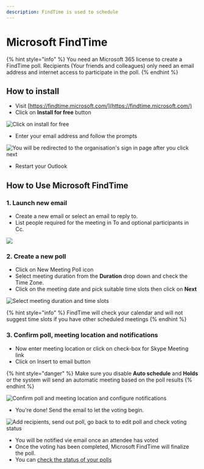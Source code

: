 ```yaml
---
description: FindTime is used to schedule
---
```


# Microsoft FindTime

{% hint style="info" %}
You need an Microsoft 365 license to create a FindTime poll. Recipients \(Your friends and colleagues\) only need an email address and internet access to participate in the poll.
{% endhint %}

## How to install

* Visit [https://findtime.microsoft.com/](https://findtime.microsoft.com/) 
* Click on **Install for free** button

![Click on install for free](../.gitbook/assets/image%20%2814%29.png)

* Enter your email address and follow the prompts

![You will be redirected to the organisation&apos;s sign in page after you click next](../.gitbook/assets/image%20%2813%29.png)

* Restart your Outlook

## How to Use Microsoft FindTime

### 1. Launch new email

* Create a new email or select an email to reply to.
* List people required for the meeting in To and optional participants in Cc.

![](../.gitbook/assets/findtime_poll.jpg)

### 2. Create a new poll 

* Click on New Meeting Poll icon
* Select meeting duration from the **Duration** drop down and check the Time Zone.
* Click on the meeting date and pick suitable time slots then click on **Next**

![Select meeting duration and time slots](../.gitbook/assets/findtime_poll_find_slots.jpg)

{% hint style="info" %}
FindTime will check your calendar and will not suggest time slots if you have other scheduled meetings
{% endhint %}

### 3. Confirm poll, meeting location and notifications 

* Now enter meeting location or click on check-box for Skype Meeting link
* Click on Insert to email button

{% hint style="danger" %}
Make sure you disable **Auto schedule** and **Holds** or the system will send an automatic meeting based on the poll results
{% endhint %}

![Confirm poll and meeting location and configure notifications](../.gitbook/assets/findtime_poll_find_confirmchoices%20%281%29.jpg)

* You're done! Send the email to let the voting begin.

![Add recipients, send out poll, go back to to edit poll and check voting status](../.gitbook/assets/findtime_poll_sendout.jpg)

* You will be notified vie email once an attendee has voted 
* Once the voting has been completed, Microsoft FindTime will finalize the poll.
* You can [check the status of your polls](https://outlook.office.com/findtime/dashboard)  

